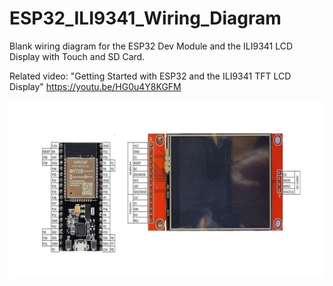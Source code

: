 # ESP32_ILI9341_Wiring_Diagram
Blank wiring diagram for the ESP32 Dev Module and the ILI9341 LCD Display with Touch and SD Card.

Related video: "Getting Started with ESP32 and the ILI9341 TFT LCD Display"
https://youtu.be/HG0u4Y8KGFM

![](https://github.com/ShotokuTech/ESP32_ILI9341_Wiring_Diagram/blob/main/esp32%20ili9341%20wiring%20diagram%20new%201280x720.jpg)
